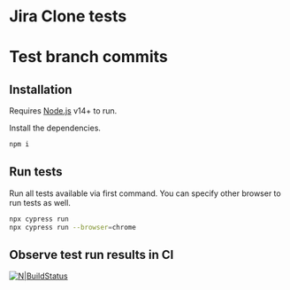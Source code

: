 # Jira Clone tests

# Test branch commits

## Installation

Requires [Node.js](https://nodejs.org/) v14+ to run.

Install the dependencies.

```sh
npm i
```

## Run tests

Run all tests available via first command.
You can specify other browser to run tests as well.

```sh
npx cypress run
npx cypress run --browser=chrome
```

## Observe test run results in CI

[![N|BuildStatus](https://iili.io/QOkZWQ.png)](https://freeimage.host/i/QOkZWQ)
